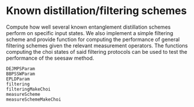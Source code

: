 # Known distillation/filtering schemes

Compute how well several known entanglement distillation schemes perform on specific input states. We also implement a simple filtering scheme and provide function for computing the performance of general filtering schemes given the relevant measurement operators. The functions computing the choi states of said filtering protocols can be used to test the performance of the seesaw method.

```@docs
DEJMPSParam
BBPSSWParam
EPLDParam
filtering
filteringMakeChoi
measureScheme
measureSchemeMakeChoi
```

